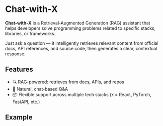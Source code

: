 # Chat-with-X

**Chat-with-X** is a Retrieval-Augmented Generation (RAG) assistant that helps developers solve programming problems related to specific stacks, libraries, or frameworks.

Just ask a question — it intelligently retrieves relevant content from official docs, API references, and source code, then generates a clear, contextual response.

## Features

- 🔍 RAG-powered: retrieves from docs, APIs, and repos  
- 💬 Natural, chat-based Q&A  
- 📦 Flexible support across multiple tech stacks (`X` = React, PyTorch, FastAPI, etc.)

## Example